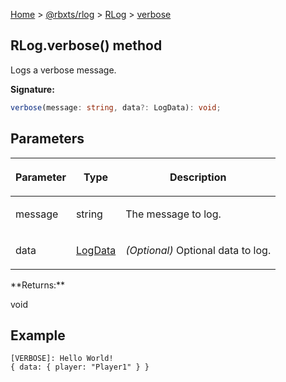 [Home](./index.md) &gt; [@rbxts/rlog](./rlog.md) &gt; [RLog](./rlog.rlog.md) &gt; [verbose](./rlog.rlog.verbose.md)

## RLog.verbose() method

Logs a verbose message.

**Signature:**

```typescript
verbose(message: string, data?: LogData): void;
```

## Parameters

<table><thead><tr><th>

Parameter

</th><th>

Type

</th><th>

Description

</th></tr></thead>
<tbody><tr><td>

message

</td><td>

string

</td><td>

The message to log.

</td></tr>
<tr><td>

data

</td><td>

[LogData](./rlog.logdata.md)

</td><td>

_(Optional)_ Optional data to log.

</td></tr>
</tbody></table>
**Returns:**

void

## Example

```log
[VERBOSE]: Hello World!
{ data: { player: "Player1" } }
```
